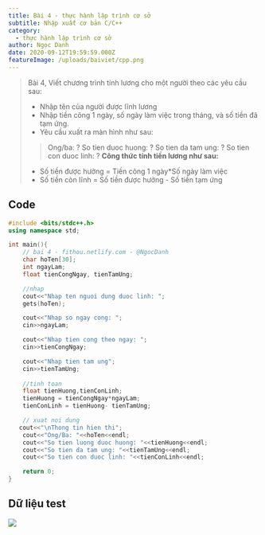 ```yaml
---
title: Bài 4 - thực hành lập trình cơ sở
subtitle: Nhập xuất cơ bản C/C++
category:
  - thực hành lập trình cơ sở
author: Ngọc Danh
date: 2020-09-12T19:59:59.000Z
featureImage: /uploads/baiviet/cpp.png
---
```


> Bài 4, Viết chương trình tính lương cho một người theo các yêu cầu sau: 
> - Nhập tên của người được lĩnh lương
> - Nhập tiền công 1 ngày, số ngày làm việc trong tháng, và số tiền đã tạm ứng.
>- Yêu cầu xuất ra màn hình như sau:
>> Ong/ba: ?
>> So tien duoc huong: ?
>> So tien da tam ung: ?
>> So tien con duoc linh: ?
> **Công thức tính tiền lương như sau:**
>- Số tiền được hưởng = Tiền công 1 ngày*Số ngày làm việc
>- Số tiền còn lĩnh = Số tiền được hưởng - Số tiền tạm ứng

## Code  
```c++
#include <bits/stdc++.h>
using namespace std;

int main(){
	// bai 4 - fithou.netlify.com - @NgocDanh
	char hoTen[30];
	int ngayLam;
	float tienCongNgay, tienTamUng;

	//nhap
	cout<<"Nhap ten nguoi dung duoc linh: ";
	gets(hoTen);

	cout<<"Nhap so ngay cong: ";
	cin>>ngayLam;

	cout<<"Nhap tien cong theo ngay: ";
	cin>>tienCongNgay;

	cout<<"Nhap tien tam ung";
	cin>>tienTamUng;
	
	//tinh toan
	float tienHuong,tienConLinh;
	tienHuong = tienCongNgay*ngayLam;
	tienConLinh = tienHuong- tienTamUng;

	// xuat noi dung
   cout<<"\nThong tin hien thi";
	cout<<"Ong/Ba: "<<hoTen<<endl;	
	cout<<"So tien luong duoc huong: "<<tienHuong<<endl;
	cout<<"So tien da tam ung: "<<tienTamUng<<endl;
	cout<<"So tien con duoc linh: "<<tienConLinh<<endl;

	return 0;
}

```

## Dữ liệu test  

![](https://i.ibb.co/9hrfd8G/bai4-thcs.jpg)